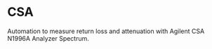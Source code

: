 # CSA

Automation to measure return loss and attenuation with Agilent CSA N1996A Analyzer Spectrum.
